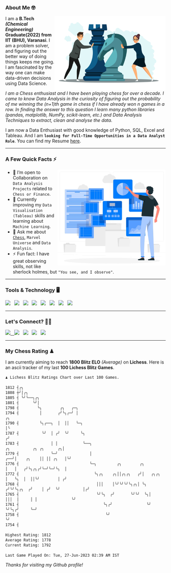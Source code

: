 ### About Me 🤓
<img align="right" alt="Coding" width="350" src="https://github.com/Laxman-Lakhan/Laxman-Lakhan/blob/master/Assets/Chess_Vector.jpg">   

I am a **B.Tech** _**(Chemical Engineering)**_ **Graduate(2022) from IIT (BHU), Varanasi**. I am a problem solver, and figuring out the better way of doing things keeps me going. I am fascinated by the way one can make data-driven decisions using Data Science. 

_I am a Chess enthusiast and I have been playing chess for over a decade. I came to know Data Analysis in the curiosity of figuring out the probability of me winning the (n+1)th game in chess if I have already won n games in a row. In finding the answer to this question I learn many python libraries (pandas, matplotlib, NumPy, scikit-learn, etc.) and Data Analysis Techniques to extract, clean and analyse the data._

I am now a Data Enthusiast with good knowledge of Python, SQL, Excel and Tableau. And I am **`looking for Full-Time Opportunities in a Data Analyst Role`**. You can find my Resume
 [here](https://drive.google.com/file/d/1UIOoogRLj5eGQFQBkuvMmTISZVdl2Ok7/view?usp=sharing).


---

### A Few Quick Facts ⚡️
<img align="right" alt="Coding" width="340" src="https://github.com/Laxman-Lakhan/Laxman-Lakhan/blob/master/Assets/Data_Vector.jpg">   

- 🤝 I’m open to Collaboration on `Data Analysis Projects` related to `Chess or Finance`.
- 📖 Currently improving my `Data Visualisation (Tableau)` skills and learning about `Machine Learning`.
- 💬 Ask me about [`Chess`](https://lichess.org/@/YourKingIsInDanger), `Marvel Universe` and `Data Analysis`.
- ⚡️ Fun fact: I have great observing skills, not like sherlock holmes, but `"You see, and I observe"`.

---
### Tools & Technology 🖥

<img src="https://img.shields.io/badge/Python-white?logo=Python&logoColor=ColorName&style=ShieldStyle" /> &nbsp;
<img src="https://img.shields.io/badge/MySQL-white?logo=MySQL&logoColor=ColorName&style=ShieldStyle" /> &nbsp;
<img src="https://img.shields.io/badge/Tableau-white?logo=Tableau&logoColor=ColorName&style=ShieldStyle" /> &nbsp;
<img src="https://img.shields.io/badge/Excel-white?logo=Microsoft+Excel&logoColor=196F3D&style=ShieldStyle" /> &nbsp;
<img src="https://img.shields.io/badge/Jupyter-white?logo=Jupyter&logoColor=ColorName&style=ShieldStyle" /> &nbsp;
<img src="https://img.shields.io/badge/pandas-white?logo=Pandas&logoColor=000080&style=ShieldStyle" /> &nbsp;
<img src="https://img.shields.io/badge/numpy-white?logo=Numpy&logoColor=85C1E9&style=ShieldStyle" /> &nbsp;
<img src="https://img.shields.io/badge/scikit learn-white?logo=Scikit+Learn&logoColor=ColorName&style=ShieldStyle" /> &nbsp;



---

### Let's Connect? 🫳🏻

<a href="mailto:laxmansingh.lakhan@gmail.com"> <img src="https://img.icons8.com/fluent/48/000000/gmail.png" width="3.5%"/> &nbsp;
[<img src="https://img.icons8.com/color/48/000000/linkedin.png" width="3.5%"/>](https://www.linkedin.com/in/laxman-lakhan/)  &nbsp;
[<img src="https://img.icons8.com/fluent/48/000000/facebook-new.png" width="3.5%"/>](https://www.facebook.com/s.laxmanlakhan/)  &nbsp;
[<img src="https://img.icons8.com/fluent/48/000000/instagram-new.png" width="3.5%"/>](https://www.instagram.com/laxman.lakhan/)  &nbsp;
[<img src="https://img.icons8.com/color/48/000000/twitter.png" width="3.5%"/>](https://twitter.com/laxman__lakhan)  &nbsp;

 ---
  
### My Chess Rating ♟
  
I am currently aiming to reach **1800 Blitz ELO** *(Average)* on **Lichess**. Here is an ascii tracker of my last **100 Lichess Blitz Games**.

  ```
  ♟︎ 𝙻𝚒𝚌𝚑𝚎𝚜𝚜 𝙱𝚕𝚒𝚝𝚣 𝚁𝚊𝚝𝚒𝚗𝚐𝚜 𝙲𝚑𝚊𝚛𝚝 𝚘𝚟𝚎𝚛 𝙻𝚊𝚜𝚝 𝟷00 𝙶𝚊𝚖𝚎𝚜.
  
1812 ┤╭╮
1808 ┼╯│╭╮
1805 ┤ ╰╯╰──╮╭╮
1801 ┤      ╰╯│
1798 ┤        ╰╮        ╭╮   ╭─╮
1794 ┤         │       ╭╯╰╮╭─╯ │                                                                       ╭╮
1790 ┤         ╰╮╭──╮  │  ││   ╰─╮                                                                     │╰
1787 ┤          ╰╯  │ ╭╯  ╰╯     ╰╮                                                                   ╭╯
1783 ┤              │ │           ╰──╮                                       ╭╮          ╭╮ ╭╮      ╭╮│
1779 ┤              ╰─╯              │                                    ╭──╯│    ╭╮    ││ ││ ╭╮   │╰╯
1776 ┤                               ╰─╮         ╭╮        ╭╮             │   │   ╭╯╰╮╭╮╭╯╰─╯╰─╯╰╮  │
1772 ┤                                 ╰╮╭╮    ╭╮││╭╮╭╮   ╭╯│   ╭╮╭╮      │   ╰╮  │  ││╰╯        │ ╭╯
1768 ┤                                  │││    │╰╯╰╯╰╯╰╮╭╮│ ╰╮ ╭╯╰╯╰╮╭╮  ╭╯    │ ╭╯  ╰╯          │╭╯
1765 ┤                                  ╰╯╰╮  ╭╯       ╰╯╰╯  ╰╮│    │││  │     │ │               ╰╯
1761 ┤                                     ╰╮╭╯               ╰╯    ╰╯╰╮╭╯     ╰─╯
1758 ┤                                      ╰╯                         ╰╯
1754 ┤ 

Highest Rating: 1812
Average Rating: 1778
Current Rating: 1792 

Last Game Played On: Tue, 27-Jun-2023 02:39 AM IST
  ```
  
  
*Thanks for visiting my Github profile!*
